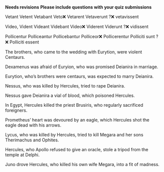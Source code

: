 **Needs revisions**
**Please include questions with your quiz submissions**

Vetant
Vetent
Vetabant
Veto❌
Vetarent
Vetaverunt
?❌
vetavissent




Video,
Vident
Videant
Videbant
Video❌
Viderent
Viderunt
?❌
vidissent




Pollicentur
Polliceantur
Pollicebantur
Polliceor❌
Pollicerentur
Polliciti sunt
?❌
Polliciti essent




The brothers, who came to the wedding with Eurytion, were violent Centaurs.

Dexamenus was afraid of Euryion, who was promised Deianira in marriage.

Eurytion, who’s brothers were centaurs, was expected to marry Deianira.

Nessus, who was killed by Hercules, tried to rape Deianira.

Nessus gave Deianira a vial of blood, which poisoned Hercules.

In Egypt, Hercules killed the priest Brusiris, who regularly sacrificed foreigners.

Prometheus’ heart was devoured by an eagle, which Hercules shot the eagle dead with his arrows.

Lycus, who was killed by Hercules, tried to kill Megara and her sons Therimachus and Ophites.

Hercules, who Apollo refused to give an oracle, stole a tripod from the temple at Delphi.

Juno drove Hercules, who killed his own wife Megara, into a fit of madness.
